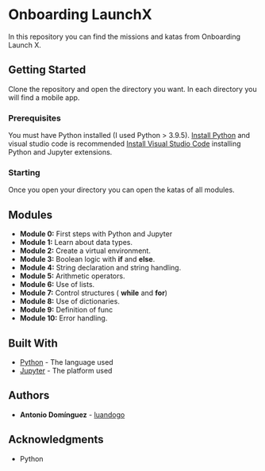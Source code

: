 # Onboarding LaunchX

In this repository you can find the missions and katas from Onboarding Launch X.

## Getting Started

Clone the repository and open the directory you want. In each directory you will find a mobile app.

### Prerequisites

You must have Python installed (I used Python > 3.9.5). [Install Python](https://www.python.org/) and visual studio code is recommended [Install Visual Studio Code](https://code.visualstudio.com/) installing Python and Jupyter extensions.

### Starting

Once you open your directory you can open the katas of all modules.

## Modules

* **Module 0:** First steps with Python and Jupyter
* **Module 1:** Learn about data types.
* **Module 2:** Create a virtual environment.
* **Module 3:** Boolean logic with **if** and **else**.
* **Module 4:** String declaration and string handling.
* **Module 5:** Arithmetic operators.
* **Module 6:** Use of lists.
* **Module 7:** Control structures ( **while** and **for**)
* **Module 8:** Use of dictionaries.
* **Module 9:** Definition of func
* **Module 10:** Error handling.

## Built With

* [Python](https://www.python.org/) - The language used
* [Jupyter](https://jupyter.org/) - The platform used

## Authors

* **Antonio Domínguez** - [luandogo](https://github.com/luandogo/)

## Acknowledgments

* Python
